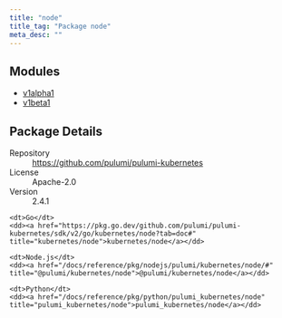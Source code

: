 ```yaml
---
title: "node"
title_tag: "Package node"
meta_desc: ""
---
```


<!-- WARNING: this file was generated by Pulumi Docs Generator. -->
<!-- Do not edit by hand unless you're certain you know what you are doing! -->



<h2 id="modules">Modules</h2>
<ul class="api">
    <li><a href="v1alpha1/" title="v1alpha1"><span class="symbol module"></span>v1alpha1</a></li>
    <li><a href="v1beta1/" title="v1beta1"><span class="symbol module"></span>v1beta1</a></li>
</ul>

<h2 id="package-details">Package Details</h2>
<dl class="package-details">
	<dt>Repository</dt>
	<dd><a href="https://github.com/pulumi/pulumi-kubernetes">https://github.com/pulumi/pulumi-kubernetes</a></dd>
	<dt>License</dt>
	<dd>Apache-2.0</dd>
	<dt>Version</dt>
	<dd>2.4.1</dd>
</dl>



<dl class="tabular">

    <dt>Go</dt>
    <dd><a href="https://pkg.go.dev/github.com/pulumi/pulumi-kubernetes/sdk/v2/go/kubernetes/node?tab=doc#" title="kubernetes/node">kubernetes/node</a></dd>

    <dt>Node.js</dt>
    <dd><a href="/docs/reference/pkg/nodejs/pulumi/kubernetes/node/#" title="@pulumi/kubernetes/node">@pulumi/kubernetes/node</a></dd>

    <dt>Python</dt>
    <dd><a href="/docs/reference/pkg/python/pulumi_kubernetes/node" title="pulumi_kubernetes/node">pulumi_kubernetes/node</a></dd>

</dl>


